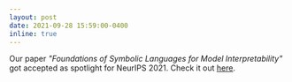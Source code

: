 ```yaml
---
layout: post
date: 2021-09-28 15:59:00-0400
inline: true
---
```


Our paper _"Foundations of Symbolic Languages for Model Interpretability"_ got accepted as spotlight for NeurIPS 2021. Check it out [here](https://arxiv.org/abs/2110.02376).
